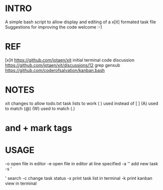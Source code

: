 # INTRO
A simple bash script to allow display and editing of a x[it] formated task file
Suggestions for improving the code welcome :-)

# REF
[x]it https://github.com/jotaen/xit
initial terminal code discussion https://github.com/jotaen/xit/discussions/12
grep gensub https://github.com/coderofsalvation/kanban.bash

# NOTES
xit changes to allow todo.txt task lists to work
( ) used instead of [ ] 
(A) used to match (@)
(W) used to match (.)
# and + mark tags

# USAGE
-o open file in editor
-e <line> open file in editor at line specified
-a '<new task>' add new task
-s '<search term>' search
-c <line> <new status> change task status
-x print task list in terminal
-k print kanban view in terminal
